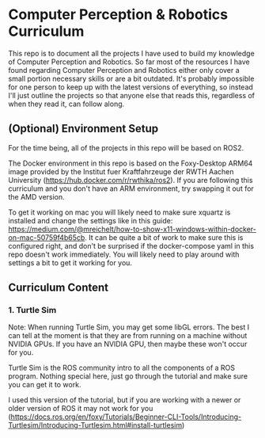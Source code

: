 # Computer Perception & Robotics Curriculum

This repo is to document all the projects I have used to build my knowledge of Computer Perception and Robotics.  So far most of the resources I have found regarding Computer Perception and Robotics either only cover a small portion necessary skills or are a bit outdated.  It's probably impossible for one person to keep up with the latest versions of everything, so instead I'll just outline the projects so that anyone else that reads this, regardless of when they read it, can follow along.

## (Optional) Environment Setup

For the time being, all of the projects in this repo will be based on ROS2.

The Docker environment in this repo is based on the Foxy-Desktop ARM64 image provided by the Institut fuer Kraftfahrzeuge der RWTH Aachen University (https://hub.docker.com/r/rwthika/ros2).  If you are following this curriculum and you don't have an ARM environment, try swapping it out for the AMD version.

To get it working on mac you will likely need to make sure xquartz is installed and change the settings like in this guide: https://medium.com/@mreichelt/how-to-show-x11-windows-within-docker-on-mac-50759f4b65cb.  It can be quite a bit of work to make sure this is configured right, and don't be surprised if the docker-compose yaml in this repo doesn't work immediately.  You will likely need to play around with settings a bit to get it working for you.

## Curriculum Content

### 1. Turtle Sim

Note:  When running Turtle Sim, you may get some libGL errors.  The best I can tell at the moment is that they are from running on a machine without NVIDIA GPUs.  If you have an NVIDIA GPU, then maybe these won't occur for you.

Turtle Sim is the ROS community intro to all the components of a ROS program.  Nothing special here, just go through the tutorial and make sure you can get it to work.

I used this version of the tutorial, but if you are working with a newer or older version of ROS it may not work for you (https://docs.ros.org/en/foxy/Tutorials/Beginner-CLI-Tools/Introducing-Turtlesim/Introducing-Turtlesim.html#install-turtlesim)